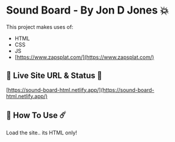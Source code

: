 # Sound Board - By Jon D Jones 💥

This project makes uses of:

- HTML
- CSS
- JS
- [https://www.zapsplat.com/](https://www.zapsplat.com/)

## 👻 Live Site URL & Status 👺

[https://sound-board-html.netlify.app/](https://sound-board-html.netlify.app/)

## 👾 How To Use ☄️

Load the site.. its HTML only!
